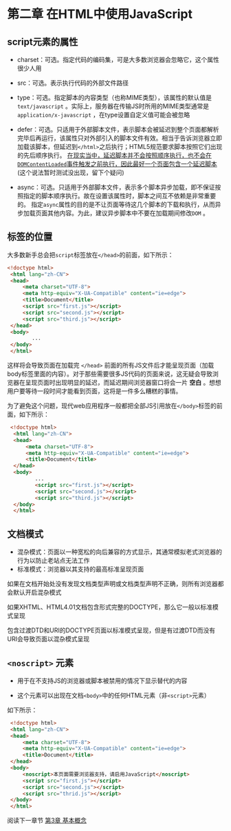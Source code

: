 # 第二章 在HTML中使用JavaScript

## script元素的属性

- charset：可选。指定代码的编码集，可是大多数浏览器会忽略它，这个属性很少人用

- src：可选。表示执行代码的外部文件路径

- type：可选。指定脚本的内容类型（也称MIME类型），该属性的默认值是 `text/javascript` 。实际上，服务器在传输JS时所用的MIME类型通常是 `application/x-javascript` ，在type设置自定义值可能会被忽略

- defer：可选。只适用于外部脚本文件，表示脚本会被延迟到整个页面都解析完毕后再运行，该属性只对外部引入的脚本文件有效。相当于告诉浏览器立即加载该脚本，但延迟到`</html>`之后执行；HTML5规范要求脚本按照它们出现的先后顺序执行。 <u> 在现实当中，延迟脚本并不会按照顺序执行，也不会在`DOMContentLoaded`事件触发之前执行，因此最好一个页面包含一个延迟脚本 </u> (这个说法暂时测试没出现，留下个疑问)

- async：可选。只适用于外部脚本文件，表示多个脚本异步加载，即不保证按照指定的脚本顺序执行。故在设置该属性时，脚本之间互不依赖是非常重要的。
指定`async`属性的目的是不让页面等待这几个脚本的下载和执行，从而异步加载页面其他内容。为此，建议异步脚本中不要在加载期间修改`DOM` 。

## 标签的位置

大多数新手总会把`script`标签放在`</head>`的前面，如下所示：

```html
<!doctype html>
 <html lang="zh-CN">
 <head>
     <meta charset="UTF-8">
     <meta http-equiv="X-UA-Compatible" content="ie=edge">
     <title>Document</title>
     <script src="first.js"></script>
     <script src="second.js"></script>
     <script src="third.js"></script>
 </head>
 <body>
        ...
 </body>
 </html>
```
 
这样将会导致页面在加载完 `</head>` 前面的所有JS文件后才能呈现页面（加载body标签里面的内容）。对于那些需要很多JS代码的页面来说，这无疑会导致浏览器在呈现页面时出现明显的延迟，而延迟期间浏览器窗口将会一片 **空白** 
 。想想用户要等待一段时间才能看到页面，这将是一件多么糟糕的事情。
 
为了避免这个问题，现代web应用程序一般都把全部JS引用放在`</body>`标签的前面，如下所示：
 
```html
 <!doctype html>
  <html lang="zh-CN">
  <head>
      <meta charset="UTF-8">
      <meta http-equiv="X-UA-Compatible" content="ie=edge">
      <title>Document</title>
  </head>
  <body>
         ...
         <script src="first.js"></script>
         <script src="second.js"></script>
         <script src="third.js"></script>
  </body>
  </html>
```
 
## 文档模式
 
- 混杂模式：页面以一种宽松的向后兼容的方式显示，其通常模拟老式浏览器的行为以防止老站点无法工作
- 标准模式：浏览器以其支持的最高标准呈现页面
 
如果在文档开始处没有发现文档类型声明或文档类型声明不正确，则所有浏览器都会默认开启混杂模式
 
如果XHTML、HTML4.01文档包含形式完整的DOCTYPE，那么它一般以标准模式呈现
 
包含过渡DTD和URI的DOCTYPE页面以标准模式呈现，但是有过渡DTD而没有URI会导致页面以混杂模式呈现
 
## `<noscript>` 元素
 
- 用于在不支持JS的浏览器或脚本被禁用的情况下显示替代的内容
 
- 这个元素可以出现在文档`<body>`中的任何HTML元素（非`<script>`元素）
 
如下所示：
 
```html
 <!doctype html>
 <html lang="zh-CN">
 <head>
     <meta charset="UTF-8">
     <meta http-equiv="X-UA-Compatible" content="ie=edge">
     <title>Document</title>
 </head>
 <body>
     <noscript>本页面需要浏览器支持，请启用JavaScript</noscript>
     <script src="first.js"></script>
     <script src="second.js"></script>
     <script src="thrid.js"></script>
 </body>
 </html>
```

阅读下一章节 [第3章 基本概念](chapter-03.md)
